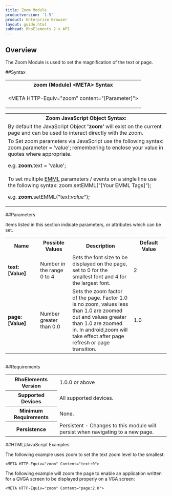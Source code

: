 ```yaml
---
title: Zoom Module
productversion: '1.5'
product: Enterprise Browser
layout: guide.html
subhead: RhoElements 2.x API
---
```


## Overview
The Zoom Module is used to set the magnification of the text or page.

##Syntax
<table class="re-table"><tr><th class="tableHeading">zoom (Module) &lt;META&gt; Syntax
</th></tr><tr><td class="clsSyntaxCells clsOddRow"><p>&lt;META HTTP-Equiv="zoom" content="[Parameter]"&gt;</p></td></tr></table>
<table class="re-table"><tr><th class="tableHeading">Zoom JavaScript Object Syntax:</th></tr><tr><td class="clsSyntaxCells clsOddRow">
By default the JavaScript Object <b>'zoom'</b> will exist on the current page and can be used to interact directly with the zoom.
</td></tr><tr><td class="clsSyntaxCells clsEvenRow">
To Set zoom parameters via JavaScript use the following syntax: zoom.parameter = 'value'; remembering to enclose your value in quotes where appropriate.  
<P />e.g. <b>zoom</b>.text = 'value';
</td></tr><tr><td class="clsSyntaxCells clsOddRow">							
To set multiple <a href="/rhoelements/EMMLOverview">EMML</a> parameters / events on a single line use the following syntax: zoom.setEMML("[Your EMML Tags]");
<P />
e.g. <b>zoom</b>.setEMML("text:<i>value</i>");							
</td></tr></table>

##Parameters


Items listed in this section indicate parameters, or attributes which can be set.
<table class="re-table"><col width="20%" /><col width="20%" /><col width="38%" /><col width="22%" /><tr><th class="tableHeading">Name</th><th class="tableHeading">Possible Values</th><th class="tableHeading">Description</th><th class="tableHeading">Default Value</th></tr><tr><td class="clsSyntaxCells clsOddRow"><b>text:[Value]
</b></td><td class="clsSyntaxCells clsOddRow">Number in the range 0 to 4</td><td class="clsSyntaxCells clsOddRow">Sets the font size to be displayed on the page, set to 0 for the smallest font and 4 for the largest font.</td><td class="clsSyntaxCells clsOddRow">2</td></tr><tr><td class="clsSyntaxCells clsEvenRow"><b>page:[Value]
</b></td><td class="clsSyntaxCells clsEvenRow">Number greater than 0.0</td><td class="clsSyntaxCells clsEvenRow">Sets the zoom factor of the page.  Factor 1.0 is no zoom, values less than 1.0 are zoomed out and values greater than 1.0 are zoomed in. In android,zoom will take effect after page refresh or page transition.</td><td class="clsSyntaxCells clsEvenRow">1.0</td></tr></table>
<table class="re-table"><col width="78%" /><col width="8%" /><col width="1%" /><col width="5%" /><col width="1%" /><col width="5%" /><col width="2%" /></table>





##Requirements

<table class="re-table"><tr><th class="tableHeading">RhoElements Version</th><td class="clsSyntaxCell clsEvenRow">1.0.0 or above
</td></tr><tr><th class="tableHeading">Supported Devices</th><td class="clsSyntaxCell clsOddRow">All supported devices.</td></tr><tr><th class="tableHeading">Minimum Requirements</th><td class="clsSyntaxCell clsOddRow">None.</td></tr><tr><th class="tableHeading">Persistence</th><td class="clsSyntaxCell clsEvenRow">Persistent - Changes to this module will persist when navigating to a new page.</td></tr></table>


##HTML/JavaScript Examples

The following example uses zoom to set the text zoom level to the smallest:

	<META HTTP-Equiv="zoom" Content="text:0">
	
The following example will zoom the page to enable an application written for a QVGA screen to be displayed properly on a VGA screen:

	<META HTTP-Equiv="zoom" Content="page:2.0">
	





